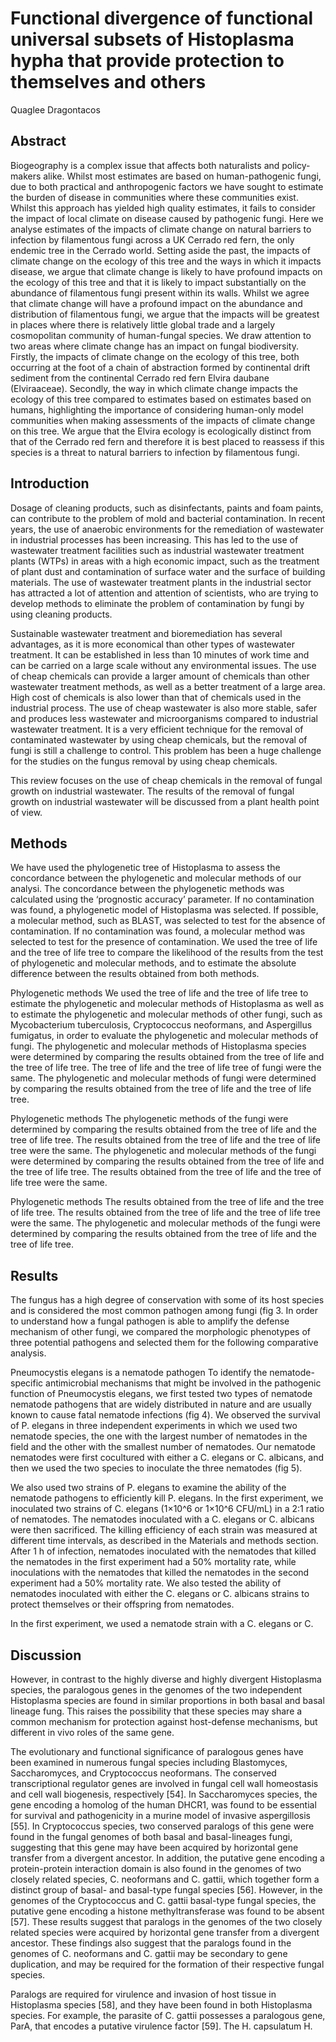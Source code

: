 # Functional divergence of functional universal subsets of Histoplasma hypha that provide protection to themselves and others
Quaglee Dragontacos


## Abstract
Biogeography is a complex issue that affects both naturalists and policy-makers alike. Whilst most estimates are based on human-pathogenic fungi, due to both practical and anthropogenic factors we have sought to estimate the burden of disease in communities where these communities exist. Whilst this approach has yielded high quality estimates, it fails to consider the impact of local climate on disease caused by pathogenic fungi. Here we analyse estimates of the impacts of climate change on natural barriers to infection by filamentous fungi across a UK Cerrado red fern, the only endemic tree in the Cerrado world. Setting aside the past, the impacts of climate change on the ecology of this tree and the ways in which it impacts disease, we argue that climate change is likely to have profound impacts on the ecology of this tree and that it is likely to impact substantially on the abundance of filamentous fungi present within its walls. Whilst we agree that climate change will have a profound impact on the abundance and distribution of filamentous fungi, we argue that the impacts will be greatest in places where there is relatively little global trade and a largely cosmopolitan community of human-fungal species. We draw attention to two areas where climate change has an impact on fungal biodiversity. Firstly, the impacts of climate change on the ecology of this tree, both occurring at the foot of a chain of abstraction formed by continental drift sediment from the continental Cerrado red fern Elvira daubane (Elviraaceae). Secondly, the way in which climate change impacts the ecology of this tree compared to estimates based on estimates based on humans, highlighting the importance of considering human-only model communities when making assessments of the impacts of climate change on this tree. We argue that the Elvira ecology is ecologically distinct from that of the Cerrado red fern and therefore it is best placed to reassess if this species is a threat to natural barriers to infection by filamentous fungi.


## Introduction
Dosage of cleaning products, such as disinfectants, paints and foam paints, can contribute to the problem of mold and bacterial contamination. In recent years, the use of anaerobic environments for the remediation of wastewater in industrial processes has been increasing. This has led to the use of wastewater treatment facilities such as industrial wastewater treatment plants (WTPs) in areas with a high economic impact, such as the treatment of plant dust and contamination of surface water and the surface of building materials. The use of wastewater treatment plants in the industrial sector has attracted a lot of attention and attention of scientists, who are trying to develop methods to eliminate the problem of contamination by fungi by using cleaning products.

Sustainable wastewater treatment and bioremediation has several advantages, as it is more economical than other types of wastewater treatment. It can be established in less than 10 minutes of work time and can be carried on a large scale without any environmental issues. The use of cheap chemicals can provide a larger amount of chemicals than other wastewater treatment methods, as well as a better treatment of a large area. High cost of chemicals is also lower than that of chemicals used in the industrial process. The use of cheap wastewater is also more stable, safer and produces less wastewater and microorganisms compared to industrial wastewater treatment. It is a very efficient technique for the removal of contaminated wastewater by using cheap chemicals, but the removal of fungi is still a challenge to control. This problem has been a huge challenge for the studies on the fungus removal by using cheap chemicals.

This review focuses on the use of cheap chemicals in the removal of fungal growth on industrial wastewater. The results of the removal of fungal growth on industrial wastewater will be discussed from a plant health point of view.


## Methods
We have used the phylogenetic tree of Histoplasma to assess the concordance between the phylogenetic and molecular methods of our analysi. The concordance between the phylogenetic methods was calculated using the ‘prognostic accuracy’ parameter. If no contamination was found, a phylogenetic model of Histoplasma was selected. If possible, a molecular method, such as BLAST, was selected to test for the absence of contamination. If no contamination was found, a molecular method was selected to test for the presence of contamination. We used the tree of life and the tree of life tree to compare the likelihood of the results from the test of phylogenetic and molecular methods, and to estimate the absolute difference between the results obtained from both methods.

Phylogenetic methods
We used the tree of life and the tree of life tree to estimate the phylogenetic and molecular methods of Histoplasma as well as to estimate the phylogenetic and molecular methods of other fungi, such as Mycobacterium tuberculosis, Cryptococcus neoformans, and Aspergillus fumigatus, in order to evaluate the phylogenetic and molecular methods of fungi. The phylogenetic and molecular methods of Histoplasma species were determined by comparing the results obtained from the tree of life and the tree of life tree. The tree of life and the tree of life tree of fungi were the same. The phylogenetic and molecular methods of fungi were determined by comparing the results obtained from the tree of life and the tree of life tree.

Phylogenetic methods
The phylogenetic methods of the fungi were determined by comparing the results obtained from the tree of life and the tree of life tree. The results obtained from the tree of life and the tree of life tree were the same. The phylogenetic and molecular methods of the fungi were determined by comparing the results obtained from the tree of life and the tree of life tree. The results obtained from the tree of life and the tree of life tree were the same.

Phylogenetic methods
The results obtained from the tree of life and the tree of life tree. The results obtained from the tree of life and the tree of life tree were the same. The phylogenetic and molecular methods of the fungi were determined by comparing the results obtained from the tree of life and the tree of life tree.


## Results
The fungus has a high degree of conservation with some of its host species and is considered the most common pathogen among fungi (fig 3. In order to understand how a fungal pathogen is able to amplify the defense mechanism of other fungi, we compared the morphologic phenotypes of three potential pathogens and selected them for the following comparative analysis.

Pneumocystis elegans is a nematode pathogen
To identify the nematode-specific antimicrobial mechanisms that might be involved in the pathogenic function of Pneumocystis elegans, we first tested two types of nematode nematode pathogens that are widely distributed in nature and are usually known to cause fatal nematode infections (fig 4). We observed the survival of P. elegans in three independent experiments in which we used two nematode species, the one with the largest number of nematodes in the field and the other with the smallest number of nematodes. Our nematode nematodes were first cocultured with either a C. elegans or C. albicans, and then we used the two species to inoculate the three nematodes (fig 5).

We also used two strains of P. elegans to examine the ability of the nematode pathogens to efficiently kill P. elegans. In the first experiment, we inoculated two strains of C. elegans (1×10^6 or 1×10^6 CFU/mL) in a 2:1 ratio of nematodes. The nematodes inoculated with a C. elegans or C. albicans were then sacrificed. The killing efficiency of each strain was measured at different time intervals, as described in the Materials and methods section. After 1 h of infection, nematodes inoculated with the nematodes that killed the nematodes in the first experiment had a 50% mortality rate, while inoculations with the nematodes that killed the nematodes in the second experiment had a 50% mortality rate. We also tested the ability of nematodes inoculated with either the C. elegans or C. albicans strains to protect themselves or their offspring from nematodes.

In the first experiment, we used a nematode strain with a C. elegans or C.


## Discussion
However, in contrast to the highly diverse and highly divergent Histoplasma species, the paralogous genes in the genomes of the two independent Histoplasma species are found in similar proportions in both basal and basal lineage fung. This raises the possibility that these species may share a common mechanism for protection against host-defense mechanisms, but different in vivo roles of the same gene.

The evolutionary and functional significance of paralogous genes have been examined in numerous fungal species including Blastomyces, Saccharomyces, and Cryptococcus neoformans. The conserved transcriptional regulator genes are involved in fungal cell wall homeostasis and cell wall biogenesis, respectively [54]. In Saccharomyces species, the gene encoding a homolog of the human DHCR1, was found to be essential for survival and pathogenicity in a murine model of invasive aspergillosis [55]. In Cryptococcus species, two conserved paralogs of this gene were found in the fungal genomes of both basal and basal-lineages fungi, suggesting that this gene may have been acquired by horizontal gene transfer from a divergent ancestor. In addition, the putative gene encoding a protein-protein interaction domain is also found in the genomes of two closely related species, C. neoformans and C. gattii, which together form a distinct group of basal- and basal-type fungal species [56]. However, in the genomes of the Cryptococcus and C. gattii basal-type fungal species, the putative gene encoding a histone methyltransferase was found to be absent [57]. These results suggest that paralogs in the genomes of the two closely related species were acquired by horizontal gene transfer from a divergent ancestor. These findings also suggest that the paralogs found in the genomes of C. neoformans and C. gattii may be secondary to gene duplication, and may be required for the formation of their respective fungal species.

Paralogs are required for virulence and invasion of host tissue in Histoplasma species [58], and they have been found in both Histoplasma species. For example, the parasite of C. gattii possesses a paralogous gene, ParA, that encodes a putative virulence factor [59]. The H. capsulatum H.
